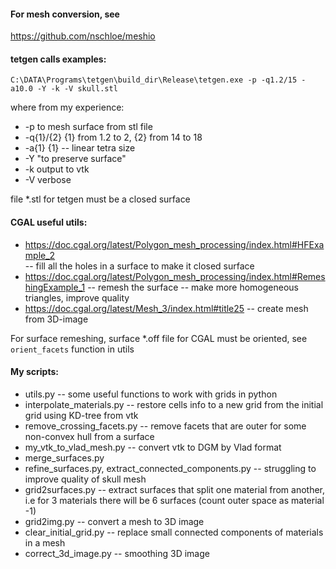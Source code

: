 #### For mesh conversion, see 
https://github.com/nschloe/meshio

#### tetgen calls examples:
```
C:\DATA\Programs\tetgen\build_dir\Release\tetgen.exe -p -q1.2/15 -a10.0 -Y -k -V skull.stl
```
where from my experience:
- -p to mesh surface from stl file 
- -q{1}/{2} {1} from 1.2 to 2, {2} from 14 to 18
- -a{1} {1} -- linear tetra size
- -Y "to preserve surface"
- -k output to vtk
- -V verbose

file *.stl for tetgen must be a closed surface

 #### CGAL useful utils:
 - https://doc.cgal.org/latest/Polygon_mesh_processing/index.html#HFExample_2  
 -- fill all the holes in a surface to make it closed surface
 - https://doc.cgal.org/latest/Polygon_mesh_processing/index.html#RemeshingExample_1
 -- remesh the surface -- make more homogeneous triangles, improve quality
 - https://doc.cgal.org/latest/Mesh_3/index.html#title25
 -- create mesh from 3D-image
 
For surface remeshing, surface *.off file for CGAL must be oriented, see ```orient_facets``` function in utils

#### My scripts:
- utils.py -- some useful functions to work with grids in python
- interpolate_materials.py -- restore cells info to a new grid from the initial grid using KD-tree from vtk  
- remove_crossing_facets.py -- remove facets that are outer for some non-convex hull from a surface
- my_vtk_to_vlad_mesh.py -- convert vtk to DGM by Vlad format
- merge_surfaces.py
- refine_surfaces.py, extract_connected_components.py -- struggling to improve quality of skull mesh
- grid2surfaces.py -- extract surfaces that split one material from another, 
i.e for 3 materials there will be 6 surfaces (count outer space as material -1) 
- grid2img.py -- convert a mesh to 3D image
- clear_initial_grid.py -- replace small connected components of materials in a mesh
- correct_3d_image.py -- smoothing 3D image 


